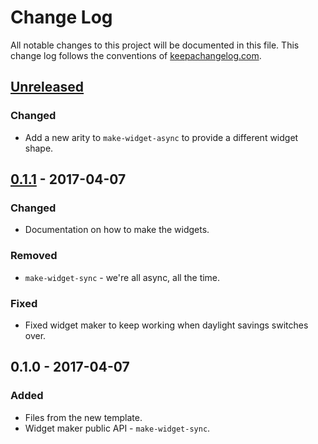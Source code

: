 # Change Log
All notable changes to this project will be documented in this file. This change log follows the conventions of [keepachangelog.com](http://keepachangelog.com/).

## [Unreleased]
### Changed
- Add a new arity to `make-widget-async` to provide a different widget shape.

## [0.1.1] - 2017-04-07
### Changed
- Documentation on how to make the widgets.

### Removed
- `make-widget-sync` - we're all async, all the time.

### Fixed
- Fixed widget maker to keep working when daylight savings switches over.

## 0.1.0 - 2017-04-07
### Added
- Files from the new template.
- Widget maker public API - `make-widget-sync`.

[Unreleased]: https://github.com/your-name/ra/compare/0.1.1...HEAD
[0.1.1]: https://github.com/your-name/ra/compare/0.1.0...0.1.1
